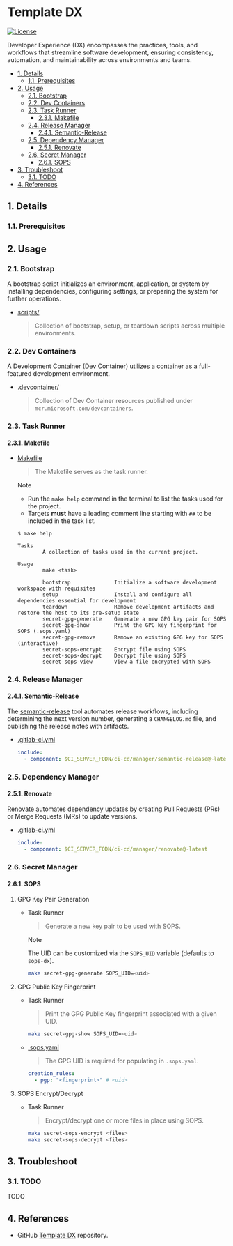 # Template DX

[![License](https://img.shields.io/badge/License-Apache_2.0-blue.svg)](https://opensource.org/licenses/Apache-2.0)

Developer Experience (DX) encompasses the practices, tools, and workflows that streamline software development, ensuring consistency, automation, and maintainability across environments and teams.

- [1. Details](#1-details)
  - [1.1. Prerequisites](#11-prerequisites)
- [2. Usage](#2-usage)
  - [2.1. Bootstrap](#21-bootstrap)
  - [2.2. Dev Containers](#22-dev-containers)
  - [2.3. Task Runner](#23-task-runner)
    - [2.3.1. Makefile](#231-makefile)
  - [2.4. Release Manager](#24-release-manager)
    - [2.4.1. Semantic-Release](#241-semantic-release)
  - [2.5. Dependency Manager](#25-dependency-manager)
    - [2.5.1. Renovate](#251-renovate)
  - [2.6. Secret Manager](#26-secret-manager)
    - [2.6.1. SOPS](#261-sops)
- [3. Troubleshoot](#3-troubleshoot)
  - [3.1. TODO](#31-todo)
- [4. References](#4-references)

## 1. Details

### 1.1. Prerequisites

## 2. Usage

### 2.1. Bootstrap

A bootstrap script initializes an environment, application, or system by installing dependencies, configuring settings, or preparing the system for further operations.

- [scripts/](scripts/README.md)
  > Collection of bootstrap, setup, or teardown scripts across multiple environments.

### 2.2. Dev Containers

A Development Container (Dev Container) utilizes a container as a full-featured development environment.

- [.devcontainer/](.devcontainer/README.md)
  > Collection of Dev Container resources published under `mcr.microsoft.com/devcontainers`.

### 2.3. Task Runner

#### 2.3.1. Makefile

- [Makefile](Makefile)
  > The Makefile serves as the task runner.

  > [!NOTE]
  > - Run the `make help` command in the terminal to list the tasks used for the project.
  > - Targets **must** have a leading comment line starting with `##` to be included in the task list.

  ```plaintext
  $ make help

  Tasks
          A collection of tasks used in the current project.

  Usage
          make <task>

          bootstrap              Initialize a software development workspace with requisites
          setup                  Install and configure all dependencies essential for development
          teardown               Remove development artifacts and restore the host to its pre-setup state
          secret-gpg-generate    Generate a new GPG key pair for SOPS
          secret-gpg-show        Print the GPG key fingerprint for SOPS (.sops.yaml)
          secret-gpg-remove      Remove an existing GPG key for SOPS (interactive)
          secret-sops-encrypt    Encrypt file using SOPS
          secret-sops-decrypt    Decrypt file using SOPS
          secret-sops-view       View a file encrypted with SOPS
  ```

### 2.4. Release Manager

#### 2.4.1. Semantic-Release

The [semantic-release](https://github.com/semantic-release/semantic-release) tool automates release workflows, including determining the next version number, generating a `CHANGELOG.md` file, and publishing the release notes with artifacts.

- [.gitlab-ci.yml](.gitlab-ci.yml)

  ```yaml
  include:
    - component: $CI_SERVER_FQDN/ci-cd/manager/semantic-release@~latest
  ```

### 2.5. Dependency Manager

#### 2.5.1. Renovate

[Renovate](https://github.com/renovatebot/renovate) automates dependency updates by creating Pull Requests (PRs) or Merge Requests (MRs) to update versions.

- [.gitlab-ci.yml](.gitlab-ci.yml)

  ```yaml
  include:
    - component: $CI_SERVER_FQDN/ci-cd/manager/renovate@~latest
  ```

### 2.6. Secret Manager

#### 2.6.1. SOPS

1. GPG Key Pair Generation

    - Task Runner
      > Generate a new key pair to be used with SOPS.

      > [!NOTE]
      > The UID can be customized via the `SOPS_UID` variable (defaults to `sops-dx`).

      ```sh
      make secret-gpg-generate SOPS_UID=<uid>
      ```

2. GPG Public Key Fingerprint

    - Task Runner
      > Print the  GPG Public Key fingerprint associated with a given UID.

      ```sh
      make secret-gpg-show SOPS_UID=<uid>
      ```

    - [.sops.yaml](.sops.yaml)
      > The GPG UID is required for populating in `.sops.yaml`.

      ```yaml
      creation_rules:
        - pgp: "<fingerprint>" # <uid>
      ```

3. SOPS Encrypt/Decrypt

    - Task Runner
      > Encrypt/decrypt one or more files in place using SOPS.

      ```sh
      make secret-sops-encrypt <files>
      make secret-sops-decrypt <files>
      ```

## 3. Troubleshoot

### 3.1. TODO

TODO

## 4. References

- GitHub [Template DX](https://github.com/sentenz/template-dx) repository.
